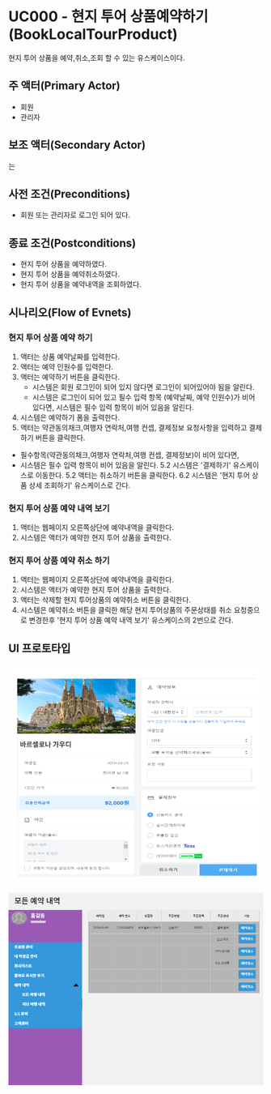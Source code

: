# UC000 - 현지 투어 상품예약하기  (BookLocalTourProduct)

현지 투어 상품을 예약,취소,조회 할 수 있는 유스케이스이다.
## 주 액터(Primary Actor)

- 회원
- 관리자
## 보조 액터(Secondary Actor)
는
## 사전 조건(Preconditions)

  - 회원 또는 관리자로 로그인 되어 있다.
## 종료 조건(Postconditions)

- 현지 투어 상품을 예약하였다.
- 현지 투어 상품을 예약취소하였다.
- 현지 투어 상품을 예약내역을 조회하였다.

## 시나리오(Flow of Evnets)

### 현지 투어 상품 예약 하기

1. 액터는 상품 예약날짜를 입력한다.
2. 액터는 예약 인원수를 입력한다.
3. 액터는 예약하기 버튼을 클릭한다.
   - 시스템은 회원 로그인이 되어 있지 않다면 로그인이 되어있어야 됨을 알린다.
   - 시스템은 로그인이 되어 있고 필수 입력 항목 (예약날짜, 예약 인원수)가 비어 있다면,
     시스템은 필수 입력 항목이 비어 있음을 알린다.
4. 시스템은 예약하기 폼을 출력한다.
5. 액터는 약관동의채크,여행자 연락처,여행 컨셉, 결제정보 요청사항을 입력하고 결제하기 버튼을 클릭한다.
 - 필수항목(약관동의채크,여행자 연락처,여행 컨셉, 결제정보)이 비어 있다면,
  - 시스템은 필수 입력 항목이 비어 있음을 알린다.
5.2 시스템은 '결제하기' 유스케이스로 이동한다.
5.2 액터는 취소하기 버튼을 클릭한다.
6.2 시스템은 '현지 투어 상품 상세 조회하기' 유스케이스로 간다.


### 현지 투어 상품 예약 내역 보기
1. 액터는 웹페이지 오른쪽상단에 예약내역을 클릭한다.
2. 시스템은 액터가 예약한 현지 투어 상품을 출력한다.


### 현지 투어 상품 예약 취소 하기
1. 액터는 웹페이지 오른쪽상단에 예약내역을 클릭한다.
2. 시스템은 액터가 예약한 현지 투어 상품을 출력한다.
3. 액터는 삭제할 현지 투어상품의 예약취소 버튼을 클릭한다.
4. 시스템은 예약취소 버튼을 클릭한 해당 현지 투어상품의 주문상태를 취소 요청중으로 변경한후
   '현지 투어 상품 예약 내역 보기' 유스케이스의 2번으로 간다.


## UI 프로토타입

###
![현지 투어 상품 예약](./images/uc15-BookLocalTourProduct01.png)
###
![현지 투어 상품 예약내역](./images/uc15-BookLocalTourProduct02.png)
